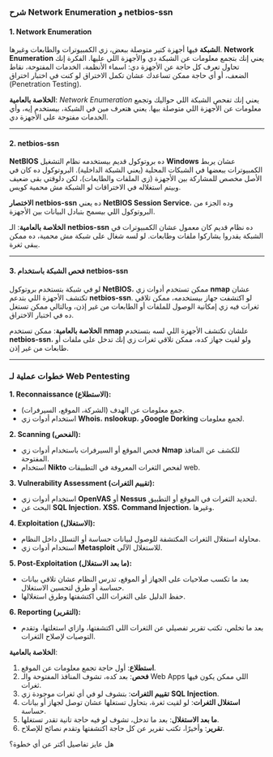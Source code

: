 ### **شرح Network Enumeration و netbios-ssn**

#### **1. Network Enumeration**

**الشبكة** فيها أجهزة كتير متوصلة ببعض، زي الكمبيوترات والطابعات وغيرها. **Network Enumeration** يعني إنك بتجمع معلومات عن الشبكة دي والأجهزة اللي عليها. الفكرة إنك تحاول تعرف كل حاجة عن الأجهزة دي: اسماء الأنظمة، الخدمات المفتوحة، نقاط الضعف، أو أي حاجة ممكن تساعدك عشان تكمل الاختراق لو كنت في اختبار اختراق (Penetration Testing).

**الخلاصة بالعامية**: _Network Enumeration_ يعني إنك تفحص الشبكة اللي حواليك وتجمع معلومات عن الأجهزة اللي متوصلة بيها. يعني هتعرف مين في الشبكة، بيستخدم إيه، وأي الخدمات مفتوحة على الأجهزة دي.

---

#### **2. netbios-ssn**

**NetBIOS** ده بروتوكول قديم بيستخدمه نظام التشغيل **Windows** عشان يربط الكمبيوترات ببعضها في الشبكات المحلية (يعني الشبكة الداخلية). البروتوكول ده كان في الأصل مخصص للمشاركة بين الأجهزة (زي الملفات والطابعات)، لكن دلوقتي بقى ضعيف وبيتم استغلاله في الاختراقات لو الشبكة مش محمية كويس.

**الاختصار netbios-ssn** ده يعني **NetBIOS Session Service**، وده الجزء من البروتوكول اللي بيسمح بتبادل البيانات بين الأجهزة.

**الخلاصة بالعامية**: الـ **netbios-ssn** ده نظام قديم كان معمول عشان الكمبيوترات في الشبكة يقدروا يشاركوا ملفات وطابعات. لو لسه شغال على شبكة مش محمية، ده ممكن يبقى ثغرة.

---

#### **3. فحص الشبكة باستخدام netbios-ssn**

لو في شبكة بتستخدم بروتوكول **NetBIOS**، ممكن تستخدم أدوات زي **nmap** عشان تكتشف الأجهزة اللي بتدعم **netbios-ssn**. لو اكتشفت جهاز بيستخدمه، ممكن تلاقي ثغرات فيه زي إمكانية الوصول للملفات أو الطابعات من غير إذن، وبالتالي ممكن تستغل ده في اختبار الاختراق.

**الخلاصة بالعامية**: ممكن تستخدم **nmap** علشان تكتشف الأجهزة اللي لسه بتستخدم **netbios-ssn**، ولو لقيت جهاز كده، ممكن تلاقي ثغرات زي إنك تدخل على ملفات أو طابعات من غير إذن.

---

### **خطوات عملية لـ Web Pentesting**

**1. Reconnaissance (الاستطلاع):**

- جمع معلومات عن الهدف (الشركة، الموقع، السيرفرات).
- استخدام أدوات زي **Whois**، **nslookup**، و**Google Dorking** لجمع معلومات.

**2. Scanning (الفحص):**

- فحص الموقع أو السيرفرات باستخدام أدوات زي **Nmap** للكشف عن المنافذ المفتوحة.
- استخدام **Nikto** لفحص الثغرات المعروفة في التطبيقات web.

**3. Vulnerability Assessment (تقييم الثغرات):**

- استخدام أدوات زي **OpenVAS** أو **Nessus** لتحديد الثغرات في الموقع أو التطبيق.
- البحث عن **SQL Injection**، **XSS**، **Command Injection**، وغيرها.

**4. Exploitation (الاستغلال):**

- محاولة استغلال الثغرات المكتشفة للوصول لبيانات حساسة أو التسلل داخل النظام.
- استخدام أدوات زي **Metasploit** للاستغلال الآلي.

**5. Post-Exploitation (ما بعد الاستغلال):**

- بعد ما تكسب صلاحيات على الجهاز أو الموقع، تدرس النظام عشان تلاقي بيانات حساسة أو طرق لتحسين الاستغلال.
- حفظ الدليل على الثغرات اللي اكتشفتها وطرق استغلالها.

**6. Reporting (التقرير):**

- بعد ما تخلص، تكتب تقرير تفصيلي عن الثغرات اللي اكتشفتها، وازاي استغلتها، وتقدم التوصيات لإصلاح الثغرات.

**الخلاصة بالعامية**:

1. **استطلاع**: أول حاجة تجمع معلومات عن الموقع.
2. **فحص**: بعد كده، تشوف المنافذ المفتوحة والـ Web Apps اللي ممكن يكون فيها ثغرات.
3. **تقييم الثغرات**: بتشوف لو في أي ثغرات موجودة زي **SQL Injection**.
4. **استغلال الثغرات**: لو لقيت ثغرة، بتحاول تستغلها عشان توصل لجهاز أو بيانات حساسة.
5. **ما بعد الاستغلال**: بعد ما تدخل، تشوف لو فيه حاجة تانية تقدر تستغلها.
6. **تقرير**: وأخيرًا، تكتب تقرير عن كل حاجة اكتشفتها وتقدم نصائح للإصلاح.

هل عايز تفاصيل أكتر عن أي خطوة؟